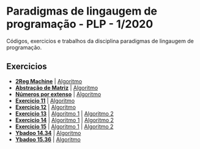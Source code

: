 Paradigmas de lingaugem de programação - PLP - 1/2020
============
Códigos, exercicios e trabalhos da disciplina paradigmas de lingaugem de programação.

## Exercicios

- **[2Reg Machine](./2reg_machine/README.md)**  | [Algoritmo](./2reg_machine/code/__main__.py)
- **[Abstração de Matriz](./textos/Abstracao_de_matriz.md)** | [Algoritmo](./algoritmos/Matriz.py)
- **[Números por extenso](./textos/Numeros_por_extenso.md)** | [Algoritmo](./algoritmos/numeros/App.py)
- **[Exercicio 11](./textos/exercicio11.md)** | [Algoritmo](./algoritmos/exercicio11.py)
- **[Exercicio 12](./textos/exercicio12.md)** | [Algoritmo](./algoritmos/exercicio12.py)
- **[Exercicio 13](./textos/exercicio13.md)** | [Algoritmo 1](./algoritmos/exercicio13_1.lisp) | [Algoritmo 2](./algoritmos/exercicio13_2.lisp)
- **[Exercicio 14](./textos/exercicio14.md)** | [Algoritmo 1](./algoritmos/exercicio14_1.pl) | [Algoritmo 2](./algoritmos/exercicio14_2.pl)
- **[Exercicio 15](./textos/exercicio15.md)** | [Algoritmo 1](./algoritmos/exercicio15_1.lisp) | [Algoritmo 2](./algoritmos/exercicio15_2.pl)
- **[Ybadoo 14.34](./textos/ybadoo1434.md)** | [Algoritmo](./algoritmos/ybadoo14_34.lisp)
- **[Ybadoo 15.36](./textos/ybadoo1536.md)** | [Algoritmo](./algoritmos/ybadoo15_36.pl)



